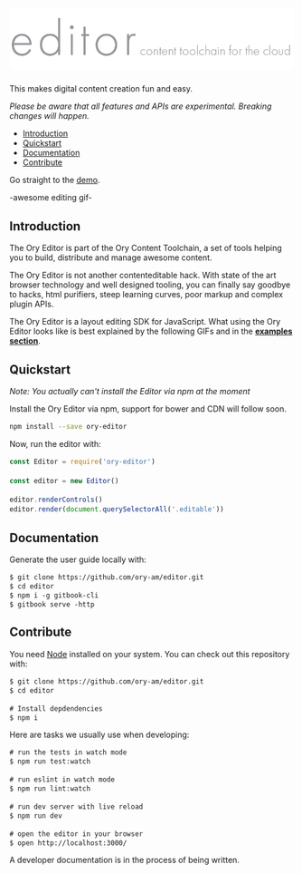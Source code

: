 # ![Ory Editor](logo.png)
 
This makes digital content creation fun and easy.

*Please be aware that all features and APIs are experimental. Breaking changes will happen.*

<!-- START doctoc generated TOC please keep comment here to allow auto update -->
<!-- DON'T EDIT THIS SECTION, INSTEAD RE-RUN doctoc TO UPDATE -->

- [Introduction](#introduction)
- [Quickstart](#quickstart)
- [Documentation](#documentation)
- [Contribute](#contribute)

<!-- END doctoc generated TOC please keep comment here to allow auto update -->

Go straight to the [demo](http://ory-editor-demo.herokuapp.com/).

-awesome editing gif-

## Introduction

The Ory Editor is part of the Ory Content Toolchain, a set of tools helping you to build, distribute and manage awesome content.
 
The Ory Editor is not another contenteditable hack. With state of the art browser technology and well designed tooling,
you can finally say goodbye to hacks, html purifiers, steep learning curves, poor markup and complex plugin APIs.

The Ory Editor is a layout editing SDK for JavaScript. What using the Ory Editor looks like is best explained
by the following GIFs and in the [**examples section**](https://editor.ory.am/examples).

## Quickstart

*Note: You actually can't install the Editor via npm at the moment*

Install the Ory Editor via npm, support for bower and CDN will follow soon.

```sh
npm install --save ory-editor
```

Now, run the editor with:

```js
const Editor = require('ory-editor')

const editor = new Editor()

editor.renderControls()
editor.render(document.querySelectorAll('.editable'))
```

## Documentation

<!-- The Ory Editor has a [user guide] as well as an [API documentation]. -->

Generate the user guide locally with:

```
$ git clone https://github.com/ory-am/editor.git
$ cd editor
$ npm i -g gitbook-cli
$ gitbook serve -http
```

## Contribute

You need [Node](https://nodejs.org) installed on your system. You can check out this repository with:

```
$ git clone https://github.com/ory-am/editor.git
$ cd editor

# Install depdendencies
$ npm i
```

Here are tasks we usually use when developing:

```
# run the tests in watch mode
$ npm run test:watch 

# run eslint in watch mode
$ npm run lint:watch

# run dev server with live reload
$ npm run dev

# open the editor in your browser
$ open http://localhost:3000/
```

A developer documentation is in the process of being written.
